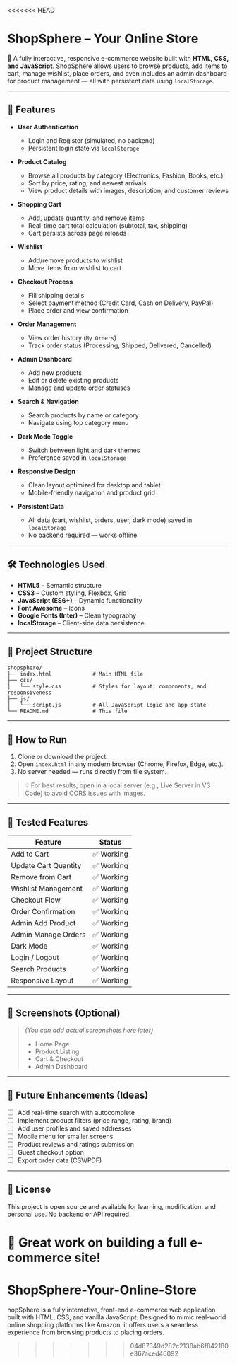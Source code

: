 <<<<<<< HEAD
# ShopSphere – Your Online Store

🛒 A fully interactive, responsive e-commerce website built with **HTML, CSS, and JavaScript**. ShopSphere allows users to browse products, add items to cart, manage wishlist, place orders, and even includes an admin dashboard for product management — all with persistent data using `localStorage`.

---

## 🌟 Features

- **User Authentication**  
  - Login and Register (simulated, no backend)
  - Persistent login state via `localStorage`

- **Product Catalog**  
  - Browse all products by category (Electronics, Fashion, Books, etc.)
  - Sort by price, rating, and newest arrivals
  - View product details with images, description, and customer reviews

- **Shopping Cart**  
  - Add, update quantity, and remove items
  - Real-time cart total calculation (subtotal, tax, shipping)
  - Cart persists across page reloads

- **Wishlist**  
  - Add/remove products to wishlist
  - Move items from wishlist to cart

- **Checkout Process**  
  - Fill shipping details
  - Select payment method (Credit Card, Cash on Delivery, PayPal)
  - Place order and view confirmation

- **Order Management**  
  - View order history (`My Orders`)
  - Track order status (Processing, Shipped, Delivered, Cancelled)

- **Admin Dashboard**  
  - Add new products
  - Edit or delete existing products
  - Manage and update order statuses

- **Search & Navigation**  
  - Search products by name or category
  - Navigate using top category menu

- **Dark Mode Toggle**  
  - Switch between light and dark themes
  - Preference saved in `localStorage`

- **Responsive Design**  
  - Clean layout optimized for desktop and tablet
  - Mobile-friendly navigation and product grid

- **Persistent Data**  
  - All data (cart, wishlist, orders, user, dark mode) saved in `localStorage`
  - No backend required — works offline

---

## 🛠️ Technologies Used

- **HTML5** – Semantic structure
- **CSS3** – Custom styling, Flexbox, Grid
- **JavaScript (ES6+)** – Dynamic functionality
- **Font Awesome** – Icons
- **Google Fonts (Inter)** – Clean typography
- **localStorage** – Client-side data persistence

---

## 📁 Project Structure

```
shopsphere/
├── index.html             # Main HTML file
├── css/
│   └── style.css          # Styles for layout, components, and responsiveness
├── js/
│   └── script.js          # All JavaScript logic and app state
└── README.md              # This file
```

---

## 🚀 How to Run

1. Clone or download the project.
2. Open `index.html` in any modern browser (Chrome, Firefox, Edge, etc.).
3. No server needed — runs directly from file system.

> 💡 For best results, open in a local server (e.g., Live Server in VS Code) to avoid CORS issues with images.

---

## 🧪 Tested Features

| Feature               | Status     |
|-----------------------|------------|
| Add to Cart           | ✅ Working |
| Update Cart Quantity  | ✅ Working |
| Remove from Cart      | ✅ Working |
| Wishlist Management   | ✅ Working |
| Checkout Flow         | ✅ Working |
| Order Confirmation    | ✅ Working |
| Admin Add Product     | ✅ Working |
| Admin Manage Orders   | ✅ Working |
| Dark Mode             | ✅ Working |
| Login / Logout        | ✅ Working |
| Search Products       | ✅ Working |
| Responsive Layout     | ✅ Working |

---

## 📸 Screenshots (Optional)

> *(You can add actual screenshots here later)*  
> - Home Page  
> - Product Listing  
> - Cart & Checkout  
> - Admin Dashboard  

---

## 🤝 Future Enhancements (Ideas)

- [ ] Add real-time search with autocomplete
- [ ] Implement product filters (price range, rating, brand)
- [ ] Add user profiles and saved addresses
- [ ] Mobile menu for smaller screens
- [ ] Product reviews and ratings submission
- [ ] Guest checkout option
- [ ] Export order data (CSV/PDF)

---

## 📄 License

This project is open source and available for learning, modification, and personal use. No backend or API required.

🚀 Great work on building a full e-commerce site!
=======
# ShopSphere-Your-Online-Store
hopSphere is a fully interactive, front-end e-commerce web application built with HTML, CSS, and vanilla JavaScript. Designed to mimic real-world online shopping platforms like Amazon, it offers users a seamless experience from browsing products to placing orders.
>>>>>>> 04d87349d282c2138ab6f842180e367aced46092
